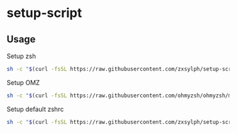 # setup-script


## Usage

Setup zsh
```bash
sh -c "$(curl -fsSL https://raw.githubusercontent.com/zxsylph/setup-script/main/setup-zsh.sh)?$(date +%s)"
```

Setup OMZ
```bash
sh -c "$(curl -fsSL https://raw.githubusercontent.com/ohmyzsh/ohmyzsh/master/tools/install.sh)"
```


Setup default zshrc
```bash
sh -c "$(curl -fsSL https://raw.githubusercontent.com/zxsylph/setup-script/main/setup-default-zsh.sh)?$(date +%s)"
```
